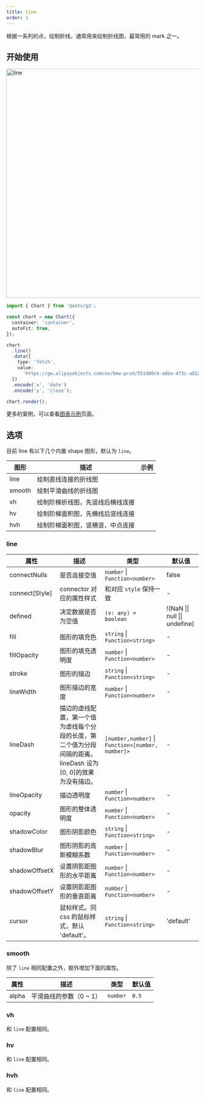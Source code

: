 ```yaml
---
title: line
order: 1
---
```


根据一系列的点，绘制折线，通常用来绘制折线图，最常用的 mark 之一。

## 开始使用

<img alt="line" src="https://mdn.alipayobjects.com/mdn/huamei_qa8qxu/afts/img/A*jTdCR7wVFZAAAAAAAAAAAAAADmJ7AQ" width="600" />

```ts
import { Chart } from '@antv/g2';

const chart = new Chart({
  container: 'container',
  autoFit: true,
});

chart
  .line()
  .data({
    type: 'fetch',
    value:
      'https://gw.alipayobjects.com/os/bmw-prod/551d80c6-a6be-4f3c-a82a-abd739e12977.csv',
  })
  .encode('x', 'date')
  .encode('y', 'close');

chart.render();
```

更多的案例，可以查看[图表示例](/examples)页面。

## 选项

目前 line 有以下几个内置 shape 图形，默认为 `line`。

| 图形            | 描述                                           | 示例                 |
|----------------|------------------------------------------------|---------------------|
| line           | 绘制直线连接的折线图                              |       |
| smooth         | 绘制平滑曲线的折线图                              |       |
| vh             | 绘制阶梯折线图，先竖线后横线连接                    |       |
| hv             | 绘制阶梯面积图，先横线后竖线连接                    |       |
| hvh            | 绘制阶梯面积图，竖横竖，中点连接                    |       |

### line

| 属性               | 描述                                           | 类型                 | 默认值      |
|-------------------|------------------------------------------------|---------------------|------------|
| connectNulls      | 是否连接空值                                 | `number` \| `Function<number>`  | false  |
| connect[Style]    | connector 对应的属性样式                     | 和对应 `style` 保持一致            | -      |
| defined           | 决定数据是否为空值                            | `(v: any) = boolean`            | !(NaN \|\| null \|\| undefine)  |
| fill          | 图形的填充色                                      | `string` \| `Function<string>`              |   -   |
| fillOpacity   | 图形的填充透明度                                   | `number` \| `Function<number>`              |   -   |
| stroke        | 图形的描边                                        | `string` \| `Function<string>`              |   -   |
| lineWidth     | 图形描边的宽度                                    | `number` \| `Function<number>`               |   -   |
| lineDash      | 描边的虚线配置，第一个值为虚线每个分段的长度，第二个值为分段间隔的距离。lineDash 设为[0, 0]的效果为没有描边。 | `[number,number]` \| `Function<[number, number]>` |   -   |
| lineOpacity   | 描边透明度                                        | `number` \| `Function<number>`              |   -   |
| opacity       | 图形的整体透明度                                   | `number` \| `Function<number>`              |   -   |
| shadowColor   | 图形阴影颜色                                      | `string` \| `Function<string>`              |   -   |
| shadowBlur    | 图形阴影的高斯模糊系数                              | `number` \| `Function<number>`              |   -   |
| shadowOffsetX | 设置阴影距图形的水平距离                            | `number` \| `Function<number>`              |   -   |
| shadowOffsetY | 设置阴影距图形的垂直距离                            | `number` \| `Function<number>`              |   -   |
| cursor        | 鼠标样式。同 css 的鼠标样式，默认 'default'。        | `string` \| `Function<string>`               |   'default'  |

### smooth

除了 `line` 相同配置之外，额外增加下面的属性。

| 属性               | 描述                                           | 类型                 | 默认值      |
|-------------------|------------------------------------------------|---------------------|------------|
| alpha             |  平滑曲线的参数（0 ~ 1）                          | `number`             | `0.5`     |

### vh

和 `line` 配置相同。

### hv

和 `line` 配置相同。

### hvh

和 `line` 配置相同。
